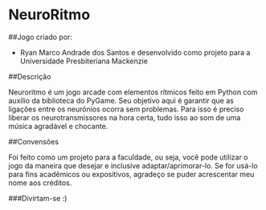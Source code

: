 # NeuroRitmo

##Jogo criado por:
  - Ryan Marco Andrade dos Santos
e desenvolvido como projeto para a Universidade Presbiteriana Mackenzie


##Descrição

Neuroritmo é um jogo arcade com elementos rítmicos feito em Python com auxílio da biblioteca do PyGame. Seu objetivo aqui é garantir que as ligações entre os neurônios ocorra sem problemas. Para isso é preciso liberar os neurotransmissores na hora certa, tudo isso ao som de uma música agradável e chocante.


##Convensões

Foi feito como um projeto para a faculdade, ou seja, você pode utilizar o jogo da maneira que desejar e inclusive adaptar/aprimorar-lo. Se for usá-lo para fins acadêmicos ou expositivos, agradeço se puder acrescentar meu nome aos créditos.

###Divirtam-se :)
